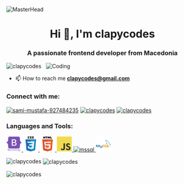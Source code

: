 ![MasterHead](https://www.digitalsolutionservices.com/img/services/web%20development.gif)
<h1 align="center">Hi 👋, I'm clapycodes</h1>
<h3 align="center">A passionate frontend developer from Macedonia</h3>
<img align="right" alt="Coding" width="400" src="https://media2.giphy.com/media/qgQUggAC3Pfv687qPC/giphy.gif?cid=790b761142135cdbaf983ec18afff21839be8d0332c8aded&rid=giphy.gif&ct=g">


<p align="left"> <img src="https://komarev.com/ghpvc/?username=clapycodes&label=Profile%20views&color=0e75b6&style=flat" alt="clapycodes" /> </p>

- 📫 How to reach me **clapycodes@gmail.com**

<h3 align="left">Connect with me:</h3>
<p align="left">
<a href="https://linkedin.com/in/sami-mustafa-927484235" target="blank"><img align="center" src="https://raw.githubusercontent.com/rahuldkjain/github-profile-readme-generator/master/src/images/icons/Social/linked-in-alt.svg" alt="sami-mustafa-927484235" height="30" width="40" /></a>
<a href="https://instagram.com/clapycodes" target="blank"><img align="center" src="https://raw.githubusercontent.com/rahuldkjain/github-profile-readme-generator/master/src/images/icons/Social/instagram.svg" alt="clapycodes" height="30" width="40" /></a>
<a href="https://www.youtube.com/channel/UC37Ja8mE9Y_sMYj1UaMDXAQ" target="blank"><img align="center" src="https://raw.githubusercontent.com/rahuldkjain/github-profile-readme-generator/master/src/images/icons/Social/youtube.svg" alt="clapycodes" height="30" width="40" /></a>
</p>

<h3 align="left">Languages and Tools:</h3>
<p align="left"> <a href="https://getbootstrap.com" target="_blank" rel="noreferrer"> <img src="https://raw.githubusercontent.com/devicons/devicon/master/icons/bootstrap/bootstrap-plain-wordmark.svg" alt="bootstrap" width="40" height="40"/> </a> <a href="https://www.w3schools.com/css/" target="_blank" rel="noreferrer"> <img src="https://raw.githubusercontent.com/devicons/devicon/master/icons/css3/css3-original-wordmark.svg" alt="css3" width="40" height="40"/> </a> <a href="https://www.w3.org/html/" target="_blank" rel="noreferrer"> <img src="https://raw.githubusercontent.com/devicons/devicon/master/icons/html5/html5-original-wordmark.svg" alt="html5" width="40" height="40"/> </a> <a href="https://developer.mozilla.org/en-US/docs/Web/JavaScript" target="_blank" rel="noreferrer"> <img src="https://raw.githubusercontent.com/devicons/devicon/master/icons/javascript/javascript-original.svg" alt="javascript" width="40" height="40"/> </a> <a href="https://www.microsoft.com/en-us/sql-server" target="_blank" rel="noreferrer"> <img src="https://www.svgrepo.com/show/303229/microsoft-sql-server-logo.svg" alt="mssql" width="40" height="40"/> </a> <a href="https://www.mysql.com/" target="_blank" rel="noreferrer"> <img src="https://raw.githubusercontent.com/devicons/devicon/master/icons/mysql/mysql-original-wordmark.svg" alt="mysql" width="40" height="40"/> </a> </p>

<p><img align="left" src="https://github-readme-stats.vercel.app/api/top-langs?username=clapycodes&show_icons=true&locale=en&layout=compact" alt="clapycodes" /></p>

<p>&nbsp;<img align="center" src="https://github-readme-stats.vercel.app/api?username=clapycodes&show_icons=true&locale=en" alt="clapycodes" /></p>

<p><img align="center" src="https://github-readme-streak-stats.herokuapp.com/?user=clapycodes&" alt="clapycodes" /></p>
